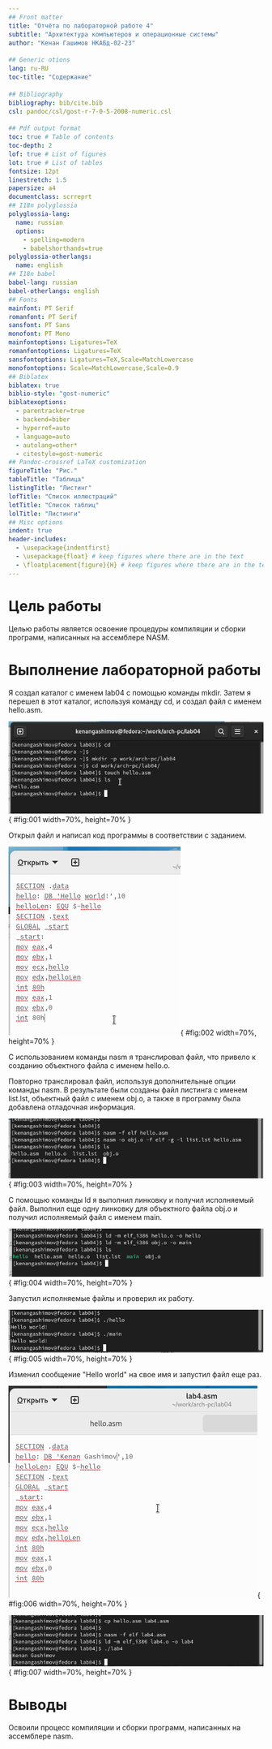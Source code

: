 ```yaml
---
## Front matter
title: "Отчёта по лабораторной работе 4"
subtitle: "Архитектура компьютеров и операционные системы"
author: "Кенан Гашимов НКАБд-02-23"

## Generic otions
lang: ru-RU
toc-title: "Содержание"

## Bibliography
bibliography: bib/cite.bib
csl: pandoc/csl/gost-r-7-0-5-2008-numeric.csl

## Pdf output format
toc: true # Table of contents
toc-depth: 2
lof: true # List of figures
lot: true # List of tables
fontsize: 12pt
linestretch: 1.5
papersize: a4
documentclass: scrreprt
## I18n polyglossia
polyglossia-lang:
  name: russian
  options:
	- spelling=modern
	- babelshorthands=true
polyglossia-otherlangs:
  name: english
## I18n babel
babel-lang: russian
babel-otherlangs: english
## Fonts
mainfont: PT Serif
romanfont: PT Serif
sansfont: PT Sans
monofont: PT Mono
mainfontoptions: Ligatures=TeX
romanfontoptions: Ligatures=TeX
sansfontoptions: Ligatures=TeX,Scale=MatchLowercase
monofontoptions: Scale=MatchLowercase,Scale=0.9
## Biblatex
biblatex: true
biblio-style: "gost-numeric"
biblatexoptions:
  - parentracker=true
  - backend=biber
  - hyperref=auto
  - language=auto
  - autolang=other*
  - citestyle=gost-numeric
## Pandoc-crossref LaTeX customization
figureTitle: "Рис."
tableTitle: "Таблица"
listingTitle: "Листинг"
lofTitle: "Список иллюстраций"
lotTitle: "Список таблиц"
lolTitle: "Листинги"
## Misc options
indent: true
header-includes:
  - \usepackage{indentfirst}
  - \usepackage{float} # keep figures where there are in the text
  - \floatplacement{figure}{H} # keep figures where there are in the text
---
```


# Цель работы

Целью работы является освоение процедуры компиляции и сборки программ, написанных на ассемблере NASM.

# Выполнение лабораторной работы

Я создал каталог с именем lab04 с помощью команды mkdir. 
Затем я перешел в этот каталог, используя команду cd, и создал файл с именем hello.asm.

![Создание рабочего каталога](image/01.png){ #fig:001 width=70%, height=70% }

Открыл файл и написал код программы в соответствии с заданием.

![Программа hello.asm](image/02.png){ #fig:002 width=70%, height=70% }

С использованием команды nasm я транслировал файл, что привело к созданию объектного файла с именем hello.o.

Повторно транслировал файл, используя дополнительные опции команды nasm. 
В результате были созданы файл листинга с именем list.lst, объектный файл с именем obj.o, а также в программу была добавлена отладочная информация.
 
![Трансляция программы](image/03.png){ #fig:003 width=70%, height=70% }

С помощью команды ld я выполнил линковку и получил исполняемый файл.
Выполнил еще одну линковку для объектного файла obj.o и получил исполняемый файл с именем main.

![Компановка программы](image/04.png){ #fig:004 width=70%, height=70% }

Запустил исполняемые файлы и проверил их работу.
 
![Запуск программы](image/05.png){ #fig:005 width=70%, height=70% }

Изменил сообщение "Hello world" на свое имя и запустил файл еще раз.

![Программа lab4.asm](image/06.png){ #fig:006 width=70%, height=70% }

![Сборка и проверка программы lab4.asm](image/07.png){ #fig:007 width=70%, height=70% }

# Выводы

Освоили процесс компиляции и сборки программ, написанных на ассемблере nasm.
